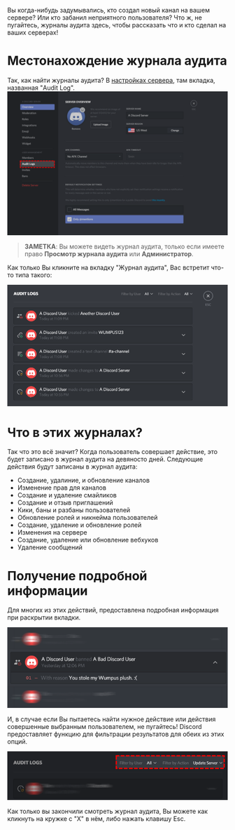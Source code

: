 <!-- TITLE: Журнал аудита -->
<!-- SUBTITLE: Журнал аудита Discord -->

Вы когда-нибудь задумывались, кто создал новый канал на вашем сервере? Или кто забанил неприятного пользователя? Что ж, не пугайтесь, журналы аудита здесь, чтобы рассказать что и кто сделал на ваших серверах!

# Местонахождение журнала аудита
Так, как найти журналы аудита? В [настройках сервера](/ru/server-settings), там вкладка, названная "Audit Log".
![Audit Logs 2](/uploads/audit-logs/audit-logs-2.png "Audit Logs 2")

> **ЗАМЕТКА**: Вы можете видеть журнал аудита, только если имеете право **Просмотр журнала аудита** или **Администратор**.

Как только Вы кликните на вкладку "Журнал аудита", Вас встретит что-то типа такого:

![Audit Logs 3](/uploads/audit-logs/audit-logs-3.png "Audit Logs 3")

# Что в этих журналах?

Так что это всё значит? Когда пользователь совершает действие, это будет записано в журнал аудита на девяносто дней. Следующие действия будут записаны в журнал аудита:

* Создание, удалиние, и обновление каналов
* Изменение прав для каналов
* Создание и удаление смайликов
* Создание и отзыв приглашений
* Кики, баны и разбаны пользователей
* Обновление ролей и никнейма пользователей
* Создание, удаление и обновление ролей
* Изменения на сервере
* Создание, удаление или обновление вебхуков
* Удаление сообщений


# Получение подробной информации
Для многих из этих действий, предоставлена подробная информация при раскрытии вкладки.

![Audit Logs 1](/uploads/audit-logs/audit-logs-1.png "Audit Logs 1")

И, в случае если Вы пытаетесь найти нужное действие или действия совершенные выбранным пользователем, не пугайтесь! Discord предоставляет функцию для фильтрации результатов для обеих из этих опций.

![Audit Logs 4](/uploads/audit-logs/audit-logs-4.png "Audit Logs 4")

Как только вы закончили смотреть журнал аудита, Вы можете как кликнуть на кружке с "X" в нём, либо нажать клавишу Esc.